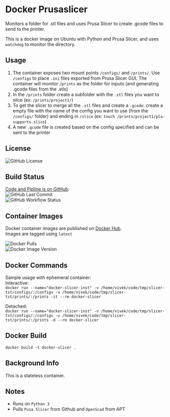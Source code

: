 # Docker Prusaslicer

Monitors a folder for .stl files and uses Prusa Slicer to create .gcode files to send to the printer.

This is a docker image on Ubuntu with Python and Prusa Slicer, and uses `watchdog` to monitor the directory.

## Usage
1. The container exposes two mount points `/configs/` and `/prints/`. Use `/configs` to place `.ini` files exported from Prusa Slicer GUI. The container will monitor `/prints` as the folder for inputs (and generating .gcode files from the .stls)
2. In the `/prints` folder create a subfolder with the `.stl` files you want to slice (ex: `/prints/project1/`)
3. To get the slicer to merge all the `.stl` files and create a `.gcode`: create a empty file with the name of the config you want to use (from the `/configs/` folder) and ending in `/slice` (ex: `touch /prints/project1/pla-supports.slice`)
4. A new `.gcode` file is created based on the config specified and can be sent to the printer

## License

![GitHub License](https://img.shields.io/github/license/vkhurana/docker-prusaslicer)  

## Build Status

[Code and Pipline is on GitHub](https://github.com/vkhurana/docker-prusaslicer):  
![GitHub Last Commit](https://img.shields.io/github/last-commit/vkhurana/docker-prusaslicer?logo=github)  
![GitHub Workflow Status](https://img.shields.io/github/actions/workflow/status/vkhurana/docker-prusaslicer/.github/workflows/publish-docker-image.yml?logo=github)
## Container Images

Docker container images are published on [Docker Hub](https://hub.docker.com/r/vkhurana/docker-prusaslicer).  
Images are tagged using `latest`

![Docker Pulls](https://img.shields.io/docker/pulls/vkhurana/docker-prusaslicer?logo=docker)  
![Docker Image Version](https://img.shields.io/docker/v/vkhurana/docker-prusaslicer/latest?logo=docker)

## Docker Commands
Sample usage with ephemeral container:  
Interactive:  
`docker run --name="docker-slicer-inst" -v /home/vivek/code/tmp/slicer-tst/configs/:/configs -v /home/vivek/code/tmp/slicer-tst/prints/:/prints -it --rm docker-slicer`  

Detached:  
`docker run --name="docker-slicer-inst" -v /home/vivek/code/tmp/slicer-tst/configs/:/configs -v /home/vivek/code/tmp/slicer-tst/prints/:/prints -d --rm docker-slicer`  

## Docker Build
`docker build -t docker-slicer .`

## Background Info

This is a stateless container.

## Notes

- Runs on `Python 3`
- Pulls `Pusa Slicer` from Github and `OpenScad` from APT
